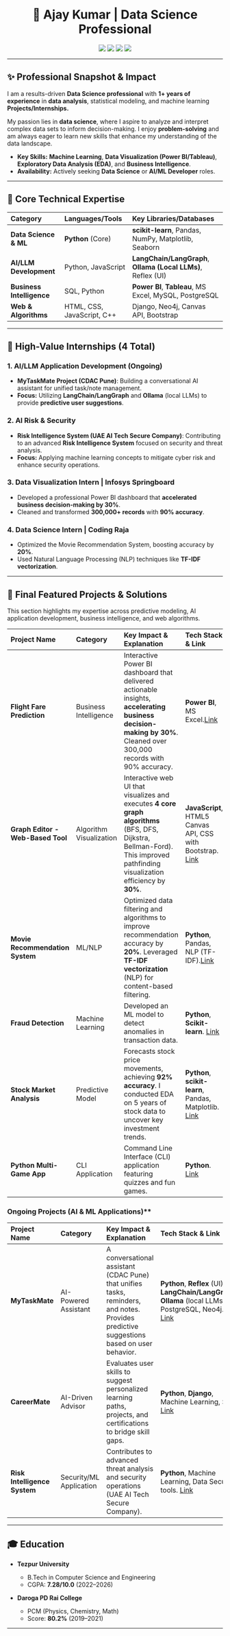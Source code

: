 <h1 align="center">👋 Ajay Kumar | Data Science Professional</h1>

<p align="center">
  <a href="mailto:ajaykumar81536@gmail.com"><img src="https://img.shields.io/badge/Email-ajaykumar81536@gmail.com-red?style=flat-square&logo=gmail"></a>
  <a href="https://www.linkedin.com/in/ajay-kumar-657888268/"><img src="https://img.shields.io/badge/LinkedIn-ajay--kumar-blue?style=flat-square&logo=linkedin"></a>
  <a href="https://ajaykumar81536.github.io/My-Portfolio-Website/"><img src="https://img.shields.io/badge/Portfolio-VIEW%20PROJECTS-blueviolet?style=flat-square&logo=codepen"></a>
  <a href="https://drive.google.com/file/d/1ETmrd0m9XbTNxs6notpsT2aSMoeDxM9H/view?usp=drive_link"><img src="https://img.shields.io/badge/Resume-DOWNLOAD%20CV-green?style=flat-square&logo=googledrive"></a>
</p>

---

## ✨ Professional Snapshot & Impact

I am a results-driven **Data Science professional** with **1+ years of experience** in **data analysis**, statistical modeling, and machine learning **Projects/Internships.**

My passion lies in **data science**, where I aspire to analyze and interpret complex data sets to inform decision-making. I enjoy **problem-solving** and am always eager to learn new skills that enhance my understanding of the data landscape.

* **Key Skills:** **Machine Learning**, **Data Visualization (Power BI/Tableau)**, **Exploratory Data Analysis (EDA)**, and **Business Intelligence**.
* **Availability:** Actively seeking **Data Science** or **AI/ML Developer** roles.

---

## 🧠 Core Technical Expertise

| Category | Languages/Tools | Key Libraries/Databases |
| :--- | :--- | :--- |
| **Data Science & ML** | **Python** (Core) | **scikit-learn**, Pandas, NumPy, Matplotlib, Seaborn |
| **AI/LLM Development** | Python, JavaScript | **LangChain/LangGraph**, **Ollama (Local LLMs)**, Reflex (UI) |
| **Business Intelligence** | SQL, Python | **Power BI**, **Tableau**, MS Excel, MySQL, PostgreSQL |
| **Web & Algorithms** | HTML, CSS, JavaScript, C++ | Django, Neo4j, Canvas API, Bootstrap |

---

## 💼 High-Value Internships (4 Total)

### **1. AI/LLM Application Development (Ongoing)**
* **MyTaskMate Project (CDAC Pune)**: Building a conversational AI assistant for unified task/note management.
* **Focus:** Utilizing **LangChain/LangGraph** and **Ollama** (local LLMs) to provide **predictive user suggestions**.

### **2. AI Risk & Security**
* **Risk Intelligence System (UAE AI Tech Secure Company)**: Contributing to an advanced **Risk Intelligence System** focused on security and threat analysis.
* **Focus:** Applying machine learning concepts to mitigate cyber risk and enhance security operations.

### **3. Data Visualization Intern | Infosys Springboard**
* Developed a professional Power BI dashboard that **accelerated business decision-making by 30%**.
* Cleaned and transformed **300,000+ records** with **90% accuracy**.

### **4. Data Science Intern | Coding Raja**
* Optimized the Movie Recommendation System, boosting accuracy by **20%**.
* Used Natural Language Processing (NLP) techniques like **TF-IDF vectorization**.


---

## 📂 Final Featured Projects & Solutions

This section highlights my expertise across predictive modeling, AI application development, business intelligence, and web algorithms.

| Project Name | Category | Key Impact & Explanation | Tech Stack & Link |
| :--- | :--- | :--- | :--- |
| **Flight Fare Prediction** | Business Intelligence | Interactive Power BI dashboard that delivered actionable insights, **accelerating business decision-making by 30%**. Cleaned over 300,000 records with 90% accuracy. | **Power BI**, MS Excel.<a href="https://github.com/ajaykumar81536/Infosys-Internship">Link</a> |
| **Graph Editor - Web-Based Tool** | Algorithm Visualization | Interactive web UI that visualizes and executes **4 core graph algorithms** (BFS, DFS, Dijkstra, Bellman-Ford). This improved pathfinding visualization efficiency by **30%**. | **JavaScript**, HTML5 Canvas API, CSS with Bootstrap. <a href="https://github.com/ajaykumar81536/Graph_Editor--Web_based_Tool">Link</a> |
| **Movie Recommendation System** | ML/NLP | Optimized data filtering and algorithms to improve recommendation accuracy by **20%**. Leveraged **TF-IDF vectorization** (NLP) for content-based filtering. | **Python**, Pandas, NLP (TF-IDF).<a href="https://github.com/ajaykumar81536/Coding-Raja-Technology-Internship/tree/main/MOVIE_RECMD_SYS_PROJECT">Link</a> |
| **Fraud Detection** | Machine Learning | Developed an ML model to detect anomalies in transaction data. | **Python**, **Scikit-learn**. <a href="https://github.com/ajaykumar81536/Coding-Raja-Technology-Internship/tree/main/Fraud_Detection_inTransaction">Link</a> |
| **Stock Market Analysis** | Predictive Model | Forecasts stock price movements, achieving **92% accuracy**. I conducted EDA on 5 years of stock data to uncover key investment trends. | **Python**, **scikit-learn**, Pandas, Matplotlib. <a href="https://github.com/ajaykumar81536/Project1/blob/main/PYTHON/PROJECT/Stock_Market_Analysis.py">Link</a> |
| **Python Multi-Game App** | CLI Application | Command Line Interface (CLI) application featuring quizzes and fun games. | **Python**. <a href="https://github.com/ajaykumar81536/Prev-Codes-and-Testing-Projects./blob/main/PYTHON/PROJECT/Multi_game1.py">Link</a> |


### Ongoing Projects (AI & ML Applications)**

| Project Name | Category | Key Impact & Explanation | Tech Stack & Link |
| :--- | :--- | :--- | :--- |
| **MyTaskMate** | AI-Powered Assistant | A conversational assistant (CDAC Pune) that unifies tasks, reminders, and notes. Provides predictive suggestions based on user behavior. | **Python**, **Reflex** (UI), **LangChain/LangGraph**, **Ollama** (local LLMs), PostgreSQL, Neo4j. <a href="https://github.com/ajaykumar81536/MyTaskMate-AI-Assitant--CDAC-PUNE">Link</a> |
| **CareerMate** | AI-Driven Advisor | Evaluates user skills to suggest personalized learning paths, projects, and certifications to bridge skill gaps. | **Python**, **Django**, Machine Learning, SQL. <a href="">Link</a> |
| **Risk Intelligence System** | Security/ML Application | Contributes to advanced threat analysis and security operations (UAE AI Tech Secure Company). | **Python**, Machine Learning, Data Security tools. <a href="">Link</a>|

---

## 🎓 Education

* **Tezpur University**
    * B.Tech in Computer Science and Engineering
    * CGPA: **7.28/10.0** (2022–2026)

* **Daroga PD Rai College**
    * PCM (Physics, Chemistry, Math)
    * Score: **80.2%** (2019–2021)

---
